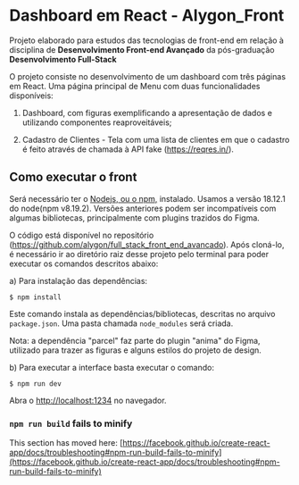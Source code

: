 # Dashboard em React  - Alygon_Front

Projeto elaborado para estudos das tecnologias de front-end em relação à disciplina de **Desenvolvimento Front-end Avançado** da pós-graduação **Desenvolvimento Full-Stack**

O projeto consiste no desenvolvimento de um dashboard com três páginas em React. Uma página principal de Menu com duas funcionalidades disponíveis: 

1) Dashboard, com figuras exemplificando a apresentação de dados e utilizando componentes reaproveitáveis;

2) Cadastro de Clientes - Tela com uma lista de clientes em que o cadastro é feito através de chamada à API fake (https://reqres.in/).


## Como executar o front

Será necessário ter o [Nodejs, ou o npm,](https://nodejs.org/en/download/) instalado. Usamos a versão 18.12.1 do node(npm v8.19.2). Versões anteriores podem ser incompatíveis com algumas bibliotecas, principalmente com plugins trazidos do Figma.

O código está disponível no repositório (https://github.com/alygon/full_stack_front_end_avancado). Após cloná-lo, é necessário ir ao diretório raiz desse projeto pelo terminal para poder executar os comandos descritos abaixo:

a) Para instalação das dependências:

```
$ npm install
```

Este comando instala as dependências/bibliotecas, descritas no arquivo `package.json`. Uma pasta chamada `node_modules` será criada.

Nota: a dependência "parcel" faz parte do plugin "anima" do Figma, utilizado para trazer as figuras e alguns estilos do projeto de design.

b) Para executar a interface basta executar o comando: 

```
$ npm run dev
```

Abra o [http://localhost:1234](http://localhost:1234) no navegador.














### `npm run build` fails to minify

This section has moved here: [https://facebook.github.io/create-react-app/docs/troubleshooting#npm-run-build-fails-to-minify](https://facebook.github.io/create-react-app/docs/troubleshooting#npm-run-build-fails-to-minify)
